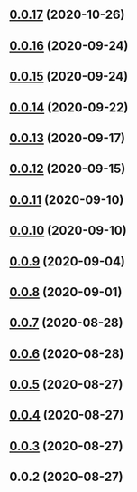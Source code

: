## [0.0.17](https://github.com/tinper-bee/ac-regular/compare/v0.0.16...v0.0.17) (2020-10-26)



## [0.0.16](https://github.com/tinper-bee/ac-regular/compare/v0.0.15...v0.0.16) (2020-09-24)



## [0.0.15](https://github.com/tinper-bee/ac-regular/compare/v0.0.14...v0.0.15) (2020-09-24)



## [0.0.14](https://github.com/tinper-bee/ac-regular/compare/v0.0.13...v0.0.14) (2020-09-22)



## [0.0.13](https://github.com/tinper-bee/ac-regular/compare/v0.0.12...v0.0.13) (2020-09-17)



## [0.0.12](https://github.com/tinper-bee/ac-regular/compare/v0.0.11...v0.0.12) (2020-09-15)



## [0.0.11](https://github.com/tinper-bee/ac-regular/compare/v0.0.10...v0.0.11) (2020-09-10)



## [0.0.10](https://github.com/tinper-bee/ac-regular/compare/v0.0.9...v0.0.10) (2020-09-10)



## [0.0.9](https://github.com/tinper-bee/ac-regular/compare/v0.0.8...v0.0.9) (2020-09-04)



## [0.0.8](https://github.com/tinper-bee/ac-regular/compare/v0.0.7...v0.0.8) (2020-09-01)



## [0.0.7](https://github.com/tinper-bee/ac-regular/compare/v0.0.6...v0.0.7) (2020-08-28)



## [0.0.6](https://github.com/tinper-bee/ac-regular/compare/v0.0.5...v0.0.6) (2020-08-28)



## [0.0.5](https://github.com/tinper-bee/ac-regular/compare/v0.0.4...v0.0.5) (2020-08-27)



## [0.0.4](https://github.com/tinper-bee/ac-regular/compare/v0.0.3...v0.0.4) (2020-08-27)



## [0.0.3](https://github.com/tinper-bee/ac-regular/compare/v0.0.2...v0.0.3) (2020-08-27)



## 0.0.2 (2020-08-27)



